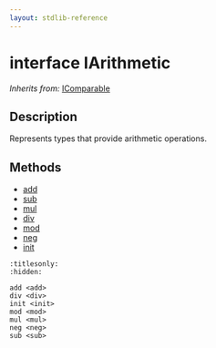 ```yaml
---
layout: stdlib-reference
---
```


# interface IArithmetic

*Inherits from:* [IComparable](../interfaces/icomparable-01/index.html)

## Description

Represents types that provide arithmetic operations.


## Methods

* [add](../add.html)
* [sub](../sub.html)
* [mul](../mul.html)
* [div](../div.html)
* [mod](../mod.html)
* [neg](../neg.html)
* [init](../init.html)


```{toctree}
:titlesonly:
:hidden:

add <add>
div <div>
init <init>
mod <mod>
mul <mul>
neg <neg>
sub <sub>
```
